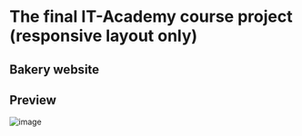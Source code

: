 # The final IT-Academy course project (responsive layout only)
## Bakery website
## Preview
![image](https://user-images.githubusercontent.com/79248913/196691092-487b4895-fce2-4a74-bb96-b589e14527d9.png)
